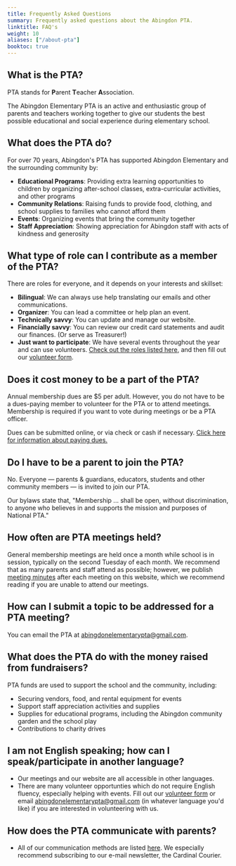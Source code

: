 ```yaml
---
title: Frequently Asked Questions
summary: Frequently asked questions about the Abingdon PTA.
linktitle: FAQ's
weight: 10
aliases: ["/about-pta"]
booktoc: true
---
```


## What is the PTA?
PTA stands for **P**arent **T**eacher **A**ssociation.

The Abingdon Elementary PTA is an active and enthusiastic group of parents and teachers working together to give our students the best possible educational and social experience during elementary school.

## What does the PTA do?
For over 70 years, Abingdon's PTA has supported Abingdon Elementary and the surrounding community by:

- **Educational Programs**: Providing extra learning opportunities to children by organizing after-school classes, extra-curricular activities, and other programs
- **Community Relations**: Raising funds to provide food, clothing, and school supplies to families who cannot afford them
- **Events**: Organizing events that bring the community together
- **Staff Appreciation**: Showing appreciation for Abingdon staff with acts of kindness and generosity

## What type of role can I contribute as a member of the PTA?
There are roles for everyone, and it depends on your interests and skillset:
- **Bilingual**: We can always use help translating our emails and other communications.
- **Organizer**: You can lead a committee or help plan an event.
- **Technically savvy**: You can update and manage our website.
- **Financially savvy**: You can review our credit card statements and audit our finances. (Or serve as Treasurer!)
- **Just want to participate**: We have several events throughout the year and can use volunteers.
[Check out the roles listed here](/roles/), and then fill out our [volunteer form](/volunteer/).

## Does it cost money to be a part of the PTA?
Annual membership dues are $5 per adult. However, you do not have to be a dues-paying member to volunteer for the PTA or to attend meetings. Membership is required if you want to vote during meetings or be a PTA officer.

Dues can be submitted online, or via check or cash if necessary. [Click here for information about paying dues.](/join/)

## Do I have to be a parent to join the PTA?
No. Everyone — parents & guardians, educators, students and other community members — is invited to join our PTA.

Our bylaws state that, "Membership ... shall be open, without discrimination, to anyone who believes in and supports the mission and purposes of National PTA."

## How often are PTA meetings held?
General membership meetings are held once a month while school is in session, typically on the second Tuesday of each month. We recommend that as many parents and staff attend as possible; however, we publish [meeting minutes](/documents/) after each meeting on this website, which we recommend reading if you are unable to attend our meetings.

## How can I submit a topic to be addressed for a PTA meeting?
You can email the PTA at abingdonelementarypta@gmail.com.

## What does the PTA do with the money raised from fundraisers?
PTA funds are used to support the school and the community, including:
- Securing vendors, food, and rental equipment for events
- Support staff appreciation activities and supplies
- Supplies for educational programs, including the Abingdon community garden and the school play
- Contributions to charity drives

## I am not English speaking; how can I speak/participate in another language?
- Our meetings and our website are all accessible in other languages.
- There are many volunteer opportunties which do not require English fluency, especially helping with events. Fill out our [volunteer form](/volunteer/) or email abingdonelementarypta@gmail.com (in whatever language you'd like) if you are interested in volunteering with us.

## How does the PTA communicate with parents?
- All of our communication methods are listed [here](/connect/). We especially recommend subscribing to our e-mail newsletter, the Cardinal Courier.